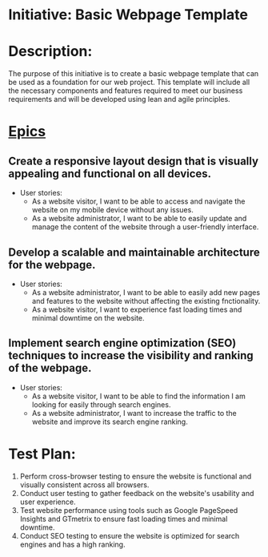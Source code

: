# Initiative: Basic Webpage Template

# Description:
The purpose of this initiative is to create a basic webpage template that can be used as a foundation for our web project. This template will include all the necessary components and features required to meet our business requirements and will be developed using lean and agile principles.

# [Epics](../../templates/theme/initiatives/epics/epic_template.md)

## Create a responsive layout design that is visually appealing and functional on all devices.

* User stories:
    - As a website visitor, I want to be able to access and navigate the website on my mobile device without any issues.
    - As a website administrator, I want to be able to easily update and manage the content of the website through a user-friendly interface.

## Develop a scalable and maintainable architecture for the webpage.
* User stories:
    - As a website administrator, I want to be able to easily add new pages and features to the website without affecting the existing fnctionality.
    - As a website visitor, I want to experience fast loading times and minimal downtime on the website.
 
## Implement search engine optimization (SEO) techniques to increase the visibility and ranking of the webpage.
* User stories:
    - As a website visitor, I want to be able to find the information I am looking for easily through search engines.
    - As a website administrator, I want to increase the traffic to the website and improve its search engine ranking.
# Test Plan:
1. Perform cross-browser testing to ensure the website is functional and visually consistent across all browsers.
1. Conduct user testing to gather feedback on the website's usability and user experience.
1. Test website performance using tools such as Google PageSpeed Insights and GTmetrix to ensure fast loading times and minimal downtime.
1. Conduct SEO testing to ensure the website is optimized for search engines and has a high ranking.

